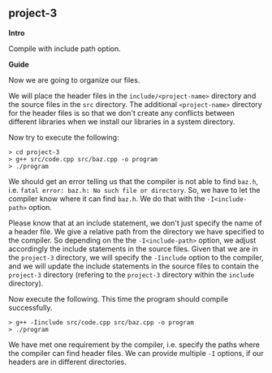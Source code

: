project-3
---------

**Intro**

Compile with include path option.

**Guide**

Now we are going to organize our files.

We will place the header files in the `include/<project-name>` directory and the source files in the `src` directory. The additional `<project-name>` directory for the header files is so that we don't create any conflicts between different libraries when we install our libraries in a system directory.

Now try to execute the following:

```
> cd project-3
> g++ src/code.cpp src/baz.cpp -o program
> ./program
```

We should get an error telling us that the compiler is not able to find `baz.h`, i.e. `fatal error: baz.h: No such file or directory`. So, we have to let the compiler know where it can find `baz.h`. We do that with the `-I<include-path>` option.

Please know that at an include statement, we don't just specify the name of a header file. We give a relative path from the directory we have specified to the compiler. So depending on the the `-I<include-path>` option, we adjust accordingly the include statements in the source files. Given that we are in the `project-3` directory, we will specify the `-Iinclude` option to the compiler, and we will update the include statements in the source files to contain the `project-3` directory (refering to the `project-3` directory within the `include` directory).

Now execute the following. This time the program should compile successfully.

```
> g++ -Iinclude src/code.cpp src/baz.cpp -o program
> ./program
```

We have met one requirement by the compiler, i.e. specify the paths where the compiler can find header files. We can provide multiple `-I` options, if our headers are in different directories.

